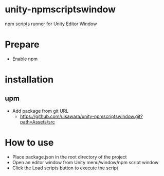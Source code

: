 # unity-npmscriptswindow

npm scripts runner for Unity Editor Window

# Prepare

- Enable npm

# installation

## upm

- Add package from git URL
  - https://github.com/uisawara/unity-npmscriptswindow.git?path=Assets/src

# How to use

- Place package.json in the root directory of the project
- Open an editor window from Unity menu/window/npm script window
- Click the Load scripts button to execute the script
